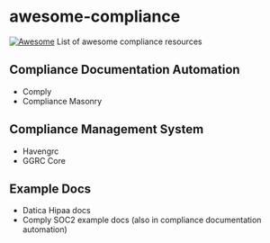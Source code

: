 # awesome-compliance
[![Awesome](https://cdn.rawgit.com/sindresorhus/awesome/d7305f38d29fed78fa85652e3a63e154dd8e8829/media/badge.svg)](https://github.com/sindresorhus/awesome)
List of awesome compliance resources


## Compliance Documentation Automation

- Comply
- Compliance Masonry

## Compliance Management System

- Havengrc
- GGRC Core

## Example Docs

- Datica Hipaa docs
- Comply SOC2 example docs (also in compliance documentation automation)
